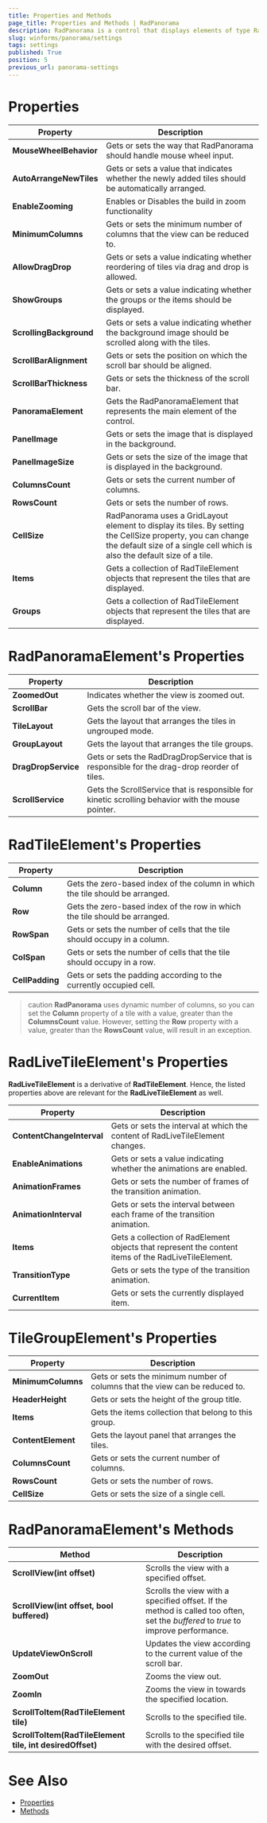 ```yaml
---
title: Properties and Methods 
page_title: Properties and Methods | RadPanorama
description: RadPanorama is a control that displays elements of type RadTileElement in a mosaic manner.
slug: winforms/panorama/settings
tags: settings
published: True
position: 5
previous_url: panorama-settings
---
```


# Properties

|Property|Description|
|----|----|
|**MouseWheelBehavior**|Gets or sets the way that RadPanorama should handle mouse wheel input.|
|**AutoArrangeNewTiles**|Gets or sets a value that indicates whether the newly added tiles should be automatically arranged.|
|**EnableZooming**|Enables or Disables the build in zoom functionality|
|**MinimumColumns**|Gets or sets the minimum number of columns that the view can be reduced to.|
|**AllowDragDrop**|Gets or sets a value indicating whether reordering of tiles via drag and drop is allowed.|
|**ShowGroups**|Gets or sets a value indicating whether the groups or the items should be displayed.|
|**ScrollingBackground**|Gets or sets a value indicating whether the background image should be scrolled along with the tiles.|
|**ScrollBarAlignment**|Gets or sets the position on which the scroll bar should be aligned.|
|**ScrollBarThickness**|Gets or sets the thickness of the scroll bar.|
|**PanoramaElement**|Gets the RadPanoramaElement that represents the main element of the control.|
|**PanelImage**|Gets or sets the image that is displayed in the background.|
|**PanelImageSize**|Gets or sets the size of the image that is displayed in the background.|
|**ColumnsCount**|Gets or sets the current number of columns.|
|**RowsCount**|Gets or sets the number of rows.|
|**CellSize**|RadPanorama uses a GridLayout element to display its tiles. By setting the CellSize property, you can change the default size of a single cell which is also the default size of a tile.|
|**Items**|Gets a collection of RadTileElement objects that represent the tiles that are displayed.|
|**Groups**|Gets a collection of RadTileElement objects that represent the tiles that are displayed.|

# RadPanoramaElement's Properties

|Property|Description|
|----|----|
|**ZoomedOut**| Indicates whether the view is zoomed out.|
|**ScrollBar**|Gets the scroll bar of the view.|
|**TileLayout**|Gets the layout that arranges the tiles in ungrouped mode.|
|**GroupLayout**|Gets the layout that arranges the tile groups.|
|**DragDropService**|Gets or sets the RadDragDropService that is responsible for the drag-drop reorder of tiles.|
|**ScrollService**|Gets the ScrollService that is responsible for kinetic scrolling behavior with the mouse pointer.|

# RadTileElement's Properties

|Property|Description|
|----|----|
|**Column**|Gets the zero-based index of the column in which the tile should be arranged.|
|**Row**|Gets the zero-based index of the row in which the tile should be arranged.|
|**RowSpan**|Gets or sets the number of cells that the tile should occupy in a column.|
|**ColSpan**|Gets or sets the number of cells that the tile should occupy in a row.|
|**CellPadding**|Gets or sets the padding according to the currently occupied cell.|

>caution **RadPanorama** uses dynamic number of columns, so you can set the __Column__ property of a tile with a value, greater than the __ColumnsCount__ value. However, setting the __Row__ property with a value, greater than the __RowsCount__ value, will result in an exception.
>

# RadLiveTileElement's Properties

**RadLiveTileElement** is a derivative of **RadTileElement**. Hence, the listed properties above are relevant for the **RadLiveTileElement** as well.

|Property|Description|
|----|----|
|**ContentChangeInterval**|Gets or sets the interval at which the content of RadLiveTileElement changes.|
|**EnableAnimations**|Gets or sets a value indicating whether the animations are enabled.|
|**AnimationFrames**|Gets or sets the number of frames of the transition animation.|
|**AnimationInterval**|Gets or sets the interval between each frame of the transition animation.|
|**Items**|Gets a collection of RadElement objects that represent the content items of the RadLiveTileElement.|
|**TransitionType**|Gets or sets the type of the transition animation.|
|**CurrentItem**|Gets or sets the currently displayed item.|

# TileGroupElement's Properties

|Property|Description|
|----|----|
|**MinimumColumns**|Gets or sets the minimum number of columns that the view can be reduced to.|
|**HeaderHeight**|Gets or sets the height of the group title.|
|**Items**|Gets the items collection that belong to this group.|
|**ContentElement**|Gets the layout panel that arranges the tiles.|
|**ColumnsCount**|Gets or sets the current number of columns.|
|**RowsCount**|Gets or sets the number of rows.|
|**CellSize**|Gets or sets the size of a single cell.|

# RadPanoramaElement's Methods

|Method|Description|
|----|----|
|**ScrollView(int offset)**|Scrolls the view with a specified offset.|
|**ScrollView(int offset, bool buffered)**|Scrolls the view with a specified offset. If the method is called too often, set the *buffered* to *true* to improve performance.|
|**UpdateViewOnScroll**| Updates the view according to the current value of the scroll bar.|
|**ZoomOut**|Zooms the view out.|
|**ZoomIn**|Zooms the view in towards the specified location.|
|**ScrollToItem(RadTileElement tile)**|Scrolls to the specified tile.|
|**ScrollToItem(RadTileElement tile, int desiredOffset)**|Scrolls to the specified tile with the desired offset.|

# See Also

* [Properties](https://docs.telerik.com/devtools/winforms/api/telerik.wincontrols.ui.radpanorama.html#properties)
* [Methods](https://docs.telerik.com/devtools/winforms/api/telerik.wincontrols.ui.radpanorama.html#methods) 
